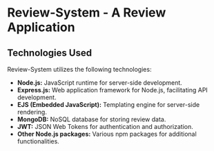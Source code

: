 # Review-System - A Review Application


## Technologies Used

Review-System utilizes the following technologies:
- **Node.js:** JavaScript runtime for server-side development.
- **Express.js:** Web application framework for Node.js, facilitating API development.
- **EJS (Embedded JavaScript):** Templating engine for server-side rendering.
- **MongoDB:** NoSQL database for storing review data.
- **JWT:** JSON Web Tokens for authentication and authorization.
- **Other Node.js packages:** Various npm packages for additional functionalities.

